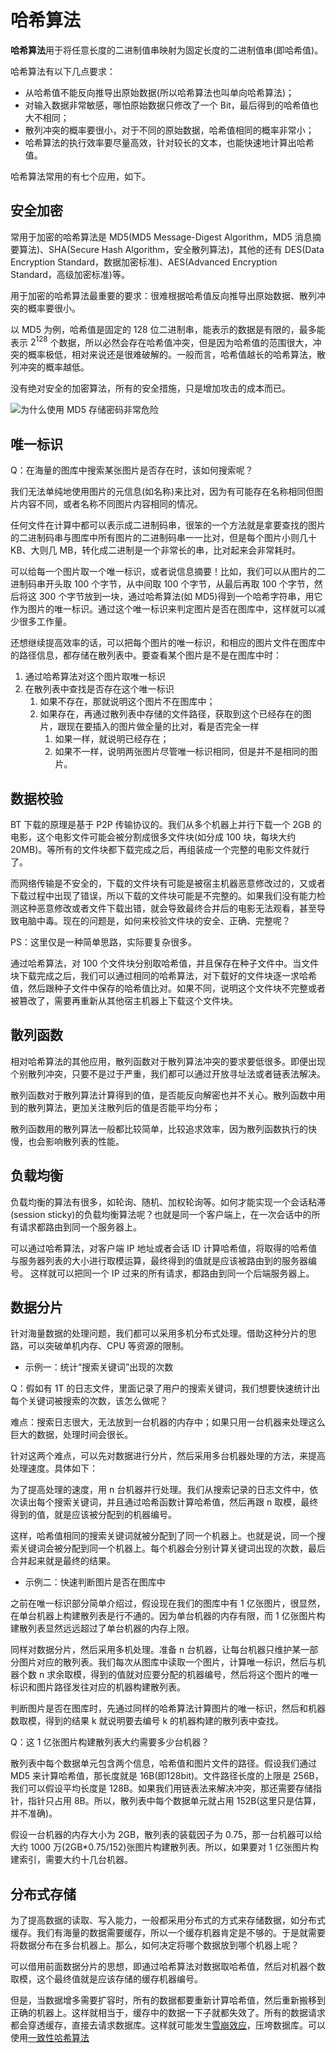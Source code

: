 # 哈希算法

**哈希算法**用于将任意长度的二进制值串映射为固定长度的二进制值串(即哈希值)。

哈希算法有以下几点要求：

- 从哈希值不能反向推导出原始数据(所以哈希算法也叫单向哈希算法)；
- 对输入数据非常敏感，哪怕原始数据只修改了一个 Bit，最后得到的哈希值也大不相同；
- 散列冲突的概率要很小，对于不同的原始数据，哈希值相同的概率非常小；
- 哈希算法的执行效率要尽量高效，针对较长的文本，也能快速地计算出哈希值。

哈希算法常用的有七个应用，如下。

## 安全加密

常用于加密的哈希算法是 MD5(MD5 Message-Digest Algorithm，MD5 消息摘要算法)、SHA(Secure Hash Algorithm，安全散列算法)，其他的还有 DES(Data Encryption Standard，数据加密标准)、AES(Advanced Encryption Standard，高级加密标准)等。

用于加密的哈希算法最重要的要求：很难根据哈希值反向推导出原始数据、散列冲突的概率要很小。

以 MD5 为例，哈希值是固定的 128 位二进制串，能表示的数据是有限的，最多能表示 $2^128$ 个数据，所以必然会存在哈希值冲突，但是因为哈希值的范围很大，冲突的概率极低，相对来说还是很难破解的。一般而言，哈希值越长的哈希算法，散列冲突的概率越低。

没有绝对安全的加密算法，所有的安全措施，只是增加攻击的成本而已。

![为什么使用 MD5 存储密码非常危险](https://mp.weixin.qq.com/s/8AH668faMYVXnvsSjrHY3A)


## 唯一标识

Q：在海量的图库中搜索某张图片是否存在时，该如何搜索呢？

我们无法单纯地使用图片的元信息(如名称)来比对，因为有可能存在名称相同但图片内容不同，或者名称不同图片内容相同的情况。

任何文件在计算中都可以表示成二进制码串，很笨的一个方法就是拿要查找的图片的二进制码串与图库中所有图片的二进制码串一一比对，但是每个图片小则几十 KB、大则几 MB，转化成二进制是一个非常长的串，比对起来会非常耗时。

可以给每一个图片取一个唯一标识，或者说信息摘要！比如，我们可以从图片的二进制码串开头取 100 个字节，从中间取 100 个字节，从最后再取 100 个字节，然后将这 300 个字节放到一块，通过哈希算法(如 MD5)得到一个哈希字符串，用它作为图片的唯一标识。通过这个唯一标识来判定图片是否在图库中，这样就可以减少很多工作量。

还想继续提高效率的话，可以把每个图片的唯一标识，和相应的图片文件在图库中的路径信息，都存储在散列表中。要查看某个图片是不是在图库中时：

1. 通过哈希算法对这个图片取唯一标识
2. 在散列表中查找是否存在这个唯一标识
   1. 如果不存在，那就说明这个图片不在图库中；
   2. 如果存在，再通过散列表中存储的文件路径，获取到这个已经存在的图片，跟现在要插入的图片做全量的比对，看是否完全一样
      1. 如果一样，就说明已经存在；
      2. 如果不一样，说明两张图片尽管唯一标识相同，但是并不是相同的图片。


## 数据校验

BT 下载的原理是基于 P2P 传输协议的。我们从多个机器上并行下载一个 2GB 的电影，这个电影文件可能会被分割成很多文件块(如分成 100 块，每块大约 20MB)。等所有的文件块都下载完成之后，再组装成一个完整的电影文件就行了。

而网络传输是不安全的，下载的文件块有可能是被宿主机器恶意修改过的，又或者下载过程中出现了错误，所以下载的文件块可能是不完整的。如果我们没有能力检测这种恶意修改或者文件下载出错，就会导致最终合并后的电影无法观看，甚至导致电脑中毒。现在的问题是，如何来校验文件块的安全、正确、完整呢？

PS：这里仅是一种简单思路，实际要复杂很多。

通过哈希算法，对 100 个文件块分别取哈希值，并且保存在种子文件中。当文件块下载完成之后，我们可以通过相同的哈希算法，对下载好的文件块逐一求哈希值，然后跟种子文件中保存的哈希值比对。如果不同，说明这个文件块不完整或者被篡改了，需要再重新从其他宿主机器上下载这个文件块。


## 散列函数

相对哈希算法的其他应用，散列函数对于散列算法冲突的要求要低很多。即便出现个别散列冲突，只要不是过于严重，我们都可以通过开放寻址法或者链表法解决。

散列函数对于散列算法计算得到的值，是否能反向解密也并不关心。散列函数中用到的散列算法，更加关注散列后的值是否能平均分布；

散列函数用的散列算法一般都比较简单，比较追求效率，因为散列函数执行的快慢，也会影响散列表的性能。


## 负载均衡

负载均衡的算法有很多，如轮询、随机、加权轮询等。如何才能实现一个会话粘滞(session sticky)的负载均衡算法呢？也就是同一个客户端上，在一次会话中的所有请求都路由到同一个服务器上。

可以通过哈希算法，对客户端 IP 地址或者会话 ID 计算哈希值，将取得的哈希值与服务器列表的大小进行取模运算，最终得到的值就是应该被路由到的服务器编号。 这样就可以把同一个 IP 过来的所有请求，都路由到同一个后端服务器上。


## 数据分片

针对海量数据的处理问题，我们都可以采用多机分布式处理。借助这种分片的思路，可以突破单机内存、CPU 等资源的限制。

- 示例一：统计“搜索关键词”出现的次数

Q：假如有 1T 的日志文件，里面记录了用户的搜索关键词，我们想要快速统计出每个关键词被搜索的次数，该怎么做呢？

难点：搜索日志很大，无法放到一台机器的内存中；如果只用一台机器来处理这么巨大的数据，处理时间会很长。

针对这两个难点，可以先对数据进行分片，然后采用多台机器处理的方法，来提高处理速度。具体如下：

为了提高处理的速度，用 n 台机器并行处理。我们从搜索记录的日志文件中，依次读出每个搜索关键词，并且通过哈希函数计算哈希值，然后再跟 n 取模，最终得到的值，就是应该被分配到的机器编号。

这样，哈希值相同的搜索关键词就被分配到了同一个机器上。也就是说，同一个搜索关键词会被分配到同一个机器上。每个机器会分别计算关键词出现的次数，最后合并起来就是最终的结果。

- 示例二：快速判断图片是否在图库中

之前在唯一标识部分简单介绍过，假设现在我们的图库中有 1 亿张图片，很显然，在单台机器上构建散列表是行不通的。因为单台机器的内存有限，而 1 亿张图片构建散列表显然远远超过了单台机器的内存上限。

同样对数据分片，然后采用多机处理。准备 n 台机器，让每台机器只维护某一部分图片对应的散列表。我们每次从图库中读取一个图片，计算唯一标识，然后与机器个数 n 求余取模，得到的值就对应要分配的机器编号，然后将这个图片的唯一标识和图片路径发往对应的机器构建散列表。

判断图片是否在图库时，先通过同样的哈希算法计算图片的唯一标识，然后和机器数取模，得到的结果 k 就说明要去编号 k 的机器构建的散列表中查找。

Q：这 1 亿张图片构建散列表大约需要多少台机器？

散列表中每个数据单元包含两个信息，哈希值和图片文件的路径。假设我们通过 MD5 来计算哈希值，那长度就是 16B(即128bit)。文件路径长度的上限是 256B，我们可以假设平均长度是 128B。如果我们用链表法来解决冲突，那还需要存储指针，指针只占用 8B。所以，散列表中每个数据单元就占用 152B(这里只是估算，并不准确)。

假设一台机器的内存大小为 2GB，散列表的装载因子为 0.75，那一台机器可以给大约 1000 万(2GB*0.75/152)张图片构建散列表。所以，如果要对 1 亿张图片构建索引，需要大约十几台机器。


## 分布式存储

为了提高数据的读取、写入能力，一般都采用分布式的方式来存储数据，如分布式缓存。我们有海量的数据需要缓存，所以一个缓存机器肯定是不够的。于是就需要将数据分布在多台机器上。那么，如何决定将哪个数据放到哪个机器上呢？

可以借用前面数据分片的思想，即通过哈希算法对数据取哈希值，然后对机器个数取模，这个最终值就是应该存储的缓存机器编号。

但是，当数据增多需要扩容时，所有的数据都要重新计算哈希值，然后重新搬移到正确的机器上。这样就相当于，缓存中的数据一下子就都失效了。所有的数据请求都会穿透缓存，直接去请求数据库。这样就可能发生[雪崩效应](https://zh.wikipedia.org/wiki/%E9%9B%AA%E5%B4%A9%E6%95%88%E5%BA%94)，压垮数据库。可以使用[一致性哈希算法](../../advance/Cache/README.md)